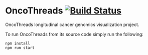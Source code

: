 # OncoThreads [![Build Status](https://travis-ci.org/hms-dbmi/OncoThreads.svg?branch=master)](https://travis-ci.org/hms-dbmi/OncoThreads)
OncoThreads longitudinal cancer genomics visualization project.

To run OncoThreads from its source code simply run the following:

```
npm install
npm run start
```
